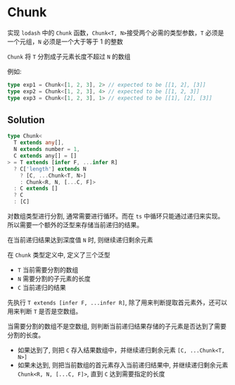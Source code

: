 # Chunk

实现 `lodash` 中的 `Chunk` 函数，`Chunk<T, N>`接受两个必需的类型参数，`T` 必须是一个元组，`N` 必须是一个大于等于 1 的整数

`Chunk` 将 `T` 分割成子元素长度不超过 `N` 的数组

例如:

```ts
type exp1 = Chunk<[1, 2, 3], 2> // expected to be [[1, 2], [3]]
type exp2 = Chunk<[1, 2, 3], 4> // expected to be [[1, 2, 3]]
type exp3 = Chunk<[1, 2, 3], 1> // expected to be [[1], [2], [3]]
```

## Solution

```ts
type Chunk<
  T extends any[],
  N extends number = 1,
  C extends any[] = []
> = T extends [infer F, ...infer R]
  ? C['length'] extends N
    ? [C, ...Chunk<T, N>]
    : Chunk<R, N, [...C, F]>
  : C extends []
  ? C
  : [C]
```

对数组类型进行分割, 通常需要进行循环。而在 `ts` 中循环只能通过递归来实现。所以需要一个额外的泛型来存储当前递归的结果。

在当前递归结果达到深度值 `N` 时, 则继续递归剩余元素

在 `Chunk` 类型定义中, 定义了三个泛型

- `T` 当前需要分割的数组
- `N` 需要分割的子元素的长度
- `C` 当前递归的结果

先执行 `T extends [infer F, ...infer R]`, 除了用来判断提取首元素外，还可以用来判断 `T` 是否是空数组。

当需要分割的数组不是空数组, 则判断当前递归结果存储的子元素是否达到了需要分割的长度。

- 如果达到了, 则把 `C` 存入结果数组中，并继续递归剩余元素 `[C, ...Chunk<T, N>]`
- 如果未达到, 则把当前数组的首元素存入当前递归结果中, 并继续递归剩余元素 `Chunk<R, N, [...C, F]>`, 直到 `C` 达到需要指定的长度
